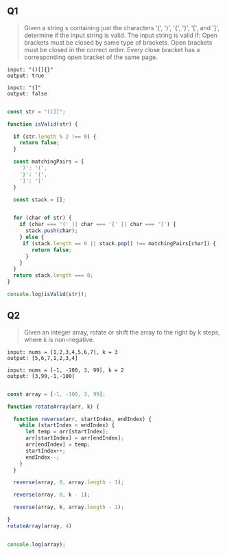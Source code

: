 ## Q1
> Given a string s containing just the characters '(', ')', '{', '}', '[', and ']', determine if the input string is valid.
The input string is valid if:
Open brackets must be closed by same type of brackets.
Open brackets must be closed in the correct order.
Every close bracket has a corresponding open bracket of the same page.

```
input: "()[]{}"
output: true

input: "(]"
output: false
```


```javascript

const str = "()]]";

function isValid(str) {

  if (str.length % 2 !== 0) {
    return false;
  }

  const matchingPairs = {
    ')': '(',
    '}': '{',
    ']': '['
  }

  const stack = [];


  for (char of str) {
    if (char === '(' || char === '{' || char === '[') {
      stack.push(char);
    } else {
     if (stack.length == 0 || stack.pop() !== matchingPairs[char]) {
        return false;
      }
    }
  }
  return stack.length === 0;
}

console.log(isValid(str));

```

## Q2
>Given an integer array, rotate or shift the array to the right by k steps, where k is non-negative.

```
input: nums = [1,2,3,4,5,6,7], k = 3
output: [5,6,7,1,2,3,4]

input: nums = [-1, -100, 3, 99], k = 2
output: [3,99,-1,-100]
```

```javascript

const array = [-1, -100, 3, 99];

function rotateArray(arr, k) {

  function reverse(arr, startIndex, endIndex) {
    while (startIndex < endIndex) {
      let temp = arr[startIndex];
      arr[startIndex] = arr[endIndex];
      arr[endIndex] = temp;
      startIndex++;
      endIndex--;
    }
  }

  reverse(array, 0, array.length - 1);

  reverse(array, 0, k - 1);

  reverse(array, k, array.length - 1);

}
rotateArray(array, 4)


console.log(array);

```
